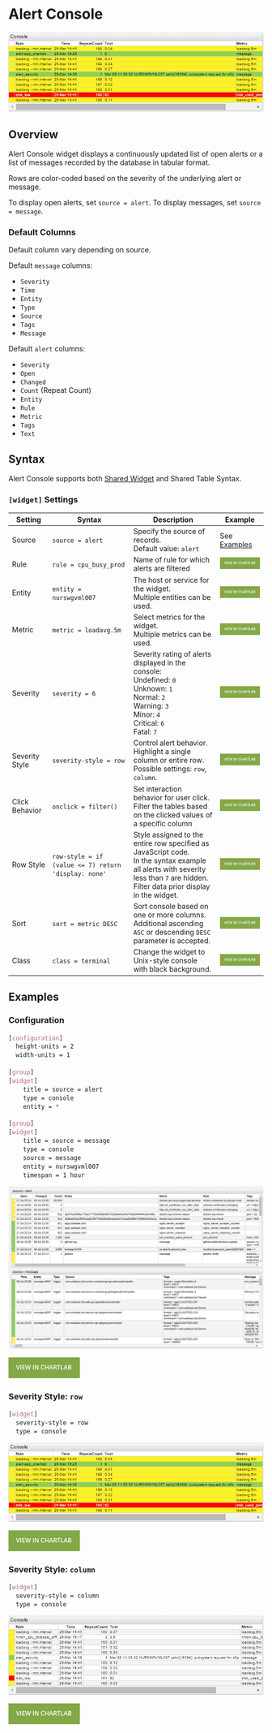 # Alert Console

![](./images/alert-console-2.png)

## Overview

Alert Console widget displays a continuously updated list of open alerts or a list of messages recorded by the database in tabular format.

Rows are color-coded based on the severity of the underlying alert or message.

To display open alerts, set `source = alert`. To display messages, set `source = message`.

### Default Columns

Default column vary depending on source.

Default `message` columns:

* `Severity`
* `Time`
* `Entity`
* `Type`
* `Source`
* `Tags`
* `Message`

Default `alert` columns:

* `Severity`
* `Open`
* `Changed`
* `Count` (Repeat Count)
* `Entity`
* `Rule`
* `Metric`
* `Tags`
* `Text`

## Syntax

Alert Console supports both [Shared Widget](../shared/README.md) and Shared Table Syntax.

### `[widget]` Settings

Setting |Syntax |Description |Example
--|--|--|--
Source | `source = alert` | Specify the source of records.<br>Default value: `alert` | See [Examples](#examples)
Rule | `rule = cpu_busy_prod` | Name of rule for which alerts are filtered | [![](./images/button.png)](https://apps.axibase.com/chartlab/0db89ed0/11/)
Entity | `entity = nurswgvml007` | The host or service for the widget.<br>Multiple entities can be used.| [![](./images/button.png)](https://apps.axibase.com/chartlab/0db89ed0/7/)
Metric | `metric = loadavg.5m` | Select metrics for the widget.<br>Multiple metrics can be used.| [![](./images/button.png)](https://apps.axibase.com/chartlab/0db89ed0/8/)
Severity | `severity = 6` | Severity rating of alerts displayed in the console:<br>Undefined: `0`<br>Unknown: `1`<br>Normal: `2`<br>Warning: `3`<br>Minor: `4`<br>Critical: `6`<br>Fatal: `7`| [![](./images/button.png)](https://apps.axibase.com/chartlab/0db89ed0/3/)
Severity Style | `severity-style = row`| Control alert behavior. Highlight a single column or entire row.<br>Possible settings: `row`, `column`.| [![](./images/button.png)](https://apps.axibase.com/chartlab/0db89ed0/4/)
Click Behavior | `onclick = filter()` | Set interaction behavior for user click.<br>Filter the tables based on the clicked values of a specific column | [![](./images/button.png)](https://apps.axibase.com/chartlab/0db89ed0/5/)
Row Style | `row-style = if (value <= 7) return 'display: none'` | Style assigned to the entire row specified as JavaScript code.<br>In the syntax example all alerts with severity less than `7` are hidden.<br>Filter data prior display in the widget. | [![](./images/button.png)](https://apps.axibase.com/chartlab/0db89ed0/6/)
Sort | `sort = metric DESC` | Sort console based on one or more columns.<br>Additional ascending `ASC` or descending `DESC` parameter is accepted.| [![](./images/button.png)](https://apps.axibase.com/chartlab/0db89ed0/9/)
Class | `class = terminal` | Change the widget to Unix-style console with black background.| [![](./images/button.png)](https://apps.axibase.com/chartlab/0db89ed0/10/)

## Examples

### Configuration

```css
[configuration]
  height-units = 2
  width-units = 1

[group]
[widget]
    title = source = alert
    type = console
    entity = *

[group]
[widget]
    title = source = message
    type = console
    source = message
    entity = nurswgvml007
    timespan = 1 hour
```

![](./images/config-example.png)

[![](./images/button.png)](https://apps.axibase.com/chartlab/eb5102c5)

### Severity Style: `row`

```css
[widget]
  severity-style = row
  type = console
```

![](./images/alert-console-2.png)

[![](./images/button.png)](https://apps.axibase.com/chartlab/0db89ed0/2/)

### Severity Style: `column`

```css
[widget]
  severity-style = column
  type = console
```

![](./images/alert-console-1.png)

[![](./images/button.png)](https://apps.axibase.com/chartlab/0db89ed0)